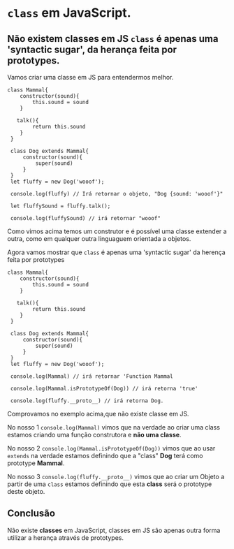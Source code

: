 # `class` em JavaScript.

## Não existem classes em JS `class` é apenas uma 'syntactic sugar', da herança feita por prototypes.

Vamos criar uma classe em JS para entendermos melhor.

```
class Mammal{
    constructor(sound){
        this.sound = sound
    }
    
   talk(){
        return this.sound
    }
 }

 class Dog extends Mammal{
     constructor(sound){
         super(sound)
     }
 }
 let fluffy = new Dog('wooof');
 
 console.log(fluffy) // Irá retornar o objeto, "Dog {sound: 'wooof'}"

 let fluffySound = fluffy.talk();
 
 console.log(fluffySound) // irá retornar "wooof"
```
Como vimos acima temos um construtor e é possível uma classe extender a outra, 
como em qualquer outra linguaguem orientada a objetos.

Agora vamos mostrar que `class` é apenas uma 'syntactic sugar' da herença feita por  prototypes

```
class Mammal{
    constructor(sound){
        this.sound = sound
    }
    
   talk(){
        return this.sound
    }
 }

 class Dog extends Mammal{
     constructor(sound){
         super(sound)
     }
 }
 let fluffy = new Dog('wooof');

 console.log(Mammal) // irá retornar 'Function Mammal

 console.log(Mammal.isPrototypeOf(Dog)) // irá retorna 'true'

 console.log(fluffy.__proto__) // irá retorna Dog.
```

Comprovamos no exemplo acima,que não existe classe em JS.

No nosso 1 `console.log(Mammal)` vimos que na verdade ao criar uma class estamos criando uma função construtora e __não uma classe__.

No nosso 2 `console.log(Mammal.isPrototypeOf(Dog))` vimos que ao usar `extends` na verdade estamos definindo que a "class" __Dog__ terá como prototype __Mammal__.

No nosso 3 `console.log(fluffy.__proto__)` vimos que ao criar um Objeto a partir de uma `class` estamos definindo que esta __class__ será o prototype deste objeto.

##  Conclusão

Não existe __classes__ em JavaScript, classes em JS são apenas outra forma utilizar a herança através de prototypes.
